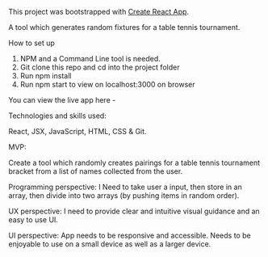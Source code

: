 This project was bootstrapped with [Create React App](https://github.com/facebook/create-react-app).

A tool which generates random fixtures for a table tennis tournament. 

How to set up

1. NPM and a Command Line tool is needed.
2. Git clone this repo and cd into the project folder
3. Run npm install
4. Run npm start to view on localhost:3000 on browser

You can view the live app here - 

Technologies and skills used: 

React, JSX, JavaScript, HTML, CSS & Git. 

MVP:

Create a tool which randomly creates pairings for a table tennis tournament bracket from a list of names collected from the 
user.

Programming perspective: I Need to take user a input, then store in an array, then divide into two arrays (by pushing items in random order). 

UX perspective: I need to provide clear and intuitive visual guidance and an easy to use UI.

UI perspective: App needs to be responsive and accessible. Needs to be enjoyable to use on a small device as well as a larger device. 






